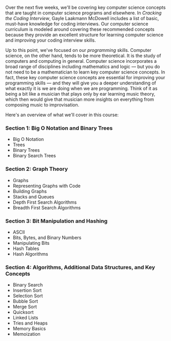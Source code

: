 Over the next five weeks, we'll be covering key computer science concepts that are taught in computer science programs and elsewhere. In _Cracking the Coding Interview_, Gayle Laakmann McDowell includes a list of basic, must-have knowledge for coding interviews. Our computer science curriculum is modeled around covering these recommended concepts because they provide an excellent structure for learning computer science and improving your coding interview skills.

Up to this point, we've focused on our _programming_ skills. Computer science, on the other hand, tends to be more theoretical. It is the study of computers and computing in general. Computer science incorporates a broad range of disciplines including mathematics and logic — but you do not need to be a mathematician to learn key computer science concepts. In fact, these key computer science concepts are essential for improving your programming skills — and they will give you a deeper understanding of what exactly it is we are doing when we are programming. Think of it as being a bit like a musician that plays only by ear learning music theory, which then would give that musician more insights on everything from composing music to improvisation.

Here's an overview of what we'll cover in this course:

### Section 1: Big O Notation and Binary Trees

* Big O Notation
* Trees
* Binary Trees
* Binary Search Trees

### Section 2: Graph Theory

* Graphs
* Representing Graphs with Code
* Building Graphs
* Stacks and Queues
* Depth First Search Algorithms
* Breadth First Search Algorithms

### Section 3: Bit Manipulation and Hashing

* ASCII
* Bits, Bytes, and Binary Numbers
* Manipulating Bits
* Hash Tables
* Hash Algorithms

### Section 4: Algorithms, Additional Data Structures, and Key Concepts

* Binary Search
* Insertion Sort
* Selection Sort
* Bubble Sort
* Merge Sort
* Quicksort
* Linked Lists
* Tries and Heaps
* Memory Basics
* Memoization